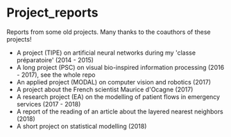 # Project_reports

Reports from some old projects.
Many thanks to the coauthors of these projects!

- A project (TIPE) on artificial neural networks during my 'classe préparatoire' (2014 - 2015)
- A long project (PSC) on visual bio-inspired information processing (2016 - 2017), see the whole repo
- An applied project (MODAL) on computer vision and robotics (2017)
- A project about the French scientist Maurice d'Ocagne (2017) 
- A research project (EA) on the modelling of patient flows in emergency services (2017 - 2018)
- A report of the reading of an article about the layered nearest neighbors (2018)
- A short project on statistical modelling (2018)

